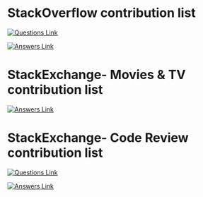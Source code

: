 # StackOverflow contribution list
[![Questions Link](https://img.shields.io/badge/StackOverflow-Questions-blue)](https://github.com/alive-to-die-anant/Stackoverflow-Contributions/blob/main/README.SO.Q.md)

[![Answers Link](https://img.shields.io/badge/StackOverflow-Answers-green)](https://github.com/alive-to-die-anant/Stackoverflow-Contributions/blob/main/README.SO.A.md)


# StackExchange- Movies & TV contribution list
[![Answers Link](https://img.shields.io/badge/StackOverflow-Questions-blue)](https://github.com/alive-to-die-anant/Stackoverflow-Contributions/blob/main/README.SE.M&T.Q.md)


# StackExchange- Code Review contribution list
[![Questions Link](https://img.shields.io/badge/StackOverflow-Questions-blue)](https://github.com/alive-to-die-anant/Stackoverflow-Contributions/blob/main/README.SO.Q.md)

[![Answers Link](https://img.shields.io/badge/StackOverflow-Answers-green)](https://github.com/alive-to-die-anant/Stackoverflow-Contributions/blob/main/README.SO.A.md)
